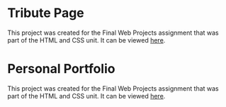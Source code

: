 # Tribute Page

This project was created for the Final Web Projects assignment that was part of the HTML and CSS unit. It can be viewed [here](https://codepen.io/aryan-sinhala349/pen/WNePovN).

# Personal Portfolio

This project was created for the Final Web Projects assignment that was part of the HTML and CSS unit. It can be viewed [here](https://codepen.io/aryan-sinhala349/pen/vYBwBBZ).
